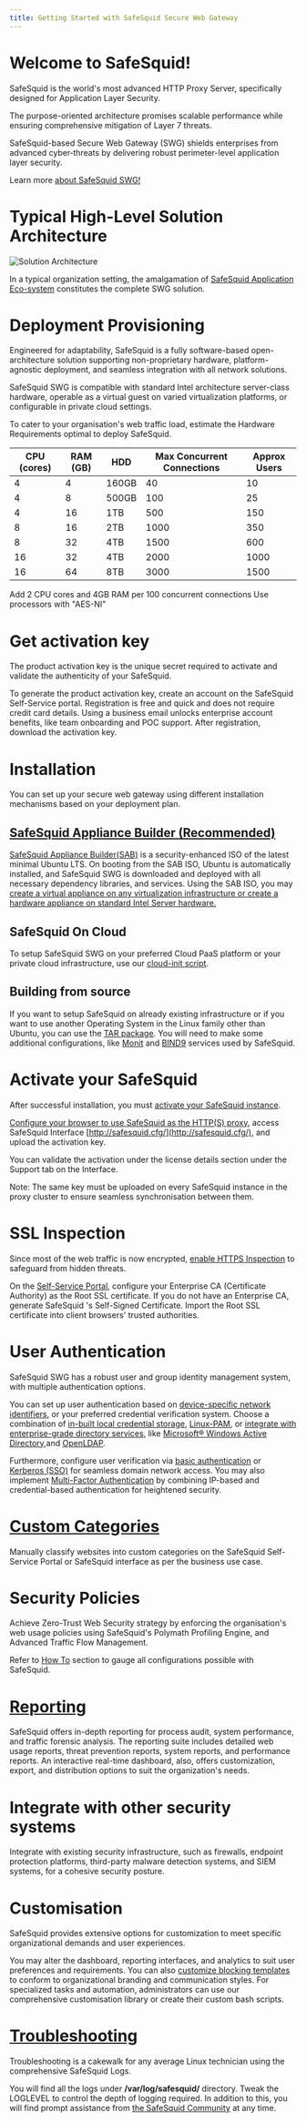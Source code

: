 ```yaml
---
title: Getting Started with SafeSquid Secure Web Gateway
---
```

# Welcome to SafeSquid!

SafeSquid is the world's most advanced HTTP Proxy Server, specifically designed for Application Layer Security.

The purpose-oriented architecture promises scalable performance while ensuring comprehensive mitigation of Layer 7 threats.

SafeSquid-based Secure Web Gateway (SWG) shields enterprises from advanced cyber‑threats by delivering robust perimeter-level application layer security.

Learn more [about SafeSquid SWG!](https://help.safesquid.com/portal/en/kb/articles/about-safesquid-secure-web-gateway)

# Typical High-Level Solution Architecture

![Solution Architecture](/img/Getting-Started/Getting_Started_with_SafeSquid_Secure_Web_Gateway/image1.webp)

In a typical organization setting, the amalgamation of [SafeSquid Application Eco-system](https://help.safesquid.com/portal/en/kb/articles/application-eco-system) constitutes the complete SWG solution.

# Deployment Provisioning

Engineered for adaptability, SafeSquid is a fully software-based open-architecture solution supporting non-proprietary hardware, platform-agnostic deployment, and seamless integration with all network solutions.

SafeSquid SWG is compatible with standard Intel architecture server-class hardware, operable as a virtual guest on varied
virtualization platforms, or configurable in private cloud settings.

To cater to your organisation's web traffic load, estimate the Hardware Requirements optimal to deploy SafeSquid.


| **CPU (cores)** | **RAM (GB)** | **HDD**  | **Max Concurrent Connections** | **Approx Users** |
|----------------|-------------|---------|------------------------------|-----------------|
| 4             | 4           | 160GB   | 40                           | 10              |
| 4             | 8           | 500GB   | 100                          | 25              |
| 4             | 16          | 1TB     | 500                          | 150             |
| 8             | 16          | 2TB     | 1000                         | 350             |
| 8             | 32          | 4TB     | 1500                         | 600             |
| 16            | 32          | 4TB     | 2000                         | 1000            |
| 16            | 64          | 8TB     | 3000                         | 1500            |

  Add 2 CPU cores and 4GB RAM per 100 concurrent connections
  Use processors with "AES-NI"

# Get activation key

The product activation key is the unique secret required to activate and validate the authenticity of your SafeSquid.

To generate the product activation key, create an account on the SafeSquid Self-Service portal. Registration is free and quick and does not require credit card details. Using a business email unlocks enterprise account benefits, like team onboarding and POC support. After registration, download the activation key.

# Installation

You can set up your secure web gateway using different installation mechanisms based on your deployment plan.

## [SafeSquid Appliance Builder (Recommended)](https://help.safesquid.com/portal/en/kb/articles/install-safesquid-secure-web-gateway-using-safesquid-appliance-builder)

[SafeSquid Appliance Builder(SAB)](https://downloads.safesquid.com/appliance/safesquid.iso) is a security-enhanced ISO of the latest minimal Ubuntu LTS. On booting from the SAB ISO, Ubuntu is automatically installed, and SafeSquid SWG is downloaded and deployed with all necessary dependency libraries, and services. Using the SAB ISO, you may [create a virtual appliance on any virtualization infrastructure or create a hardware appliance on standard Intel Server hardware.](https://help.safesquid.com/portal/en/kb/articles/install-safesquid-secure-web-gateway-using-safesquid-appliance-builder)

## SafeSquid On Cloud

To setup SafeSquid SWG on your preferred Cloud PaaS platform or your private cloud infrastructure, use our [cloud-init script](https://raw.githubusercontent.com/SafeSquid-Github/safesquid_cloud-init/main/safesquid_cloud-init.yaml).

## Building from source

If you want to setup SafeSquid on already existing infrastructure or if you want to use another Operating System in the Linux family other than Ubuntu, you can use the [TAR package](https://downloads.safesquid.com/appliance/binary/safesquid-2024.0715.1656.3-swg-concept.tar.gz). You will need to make some additional configurations, like [Monit](https://help.safesquid.com/portal/en/kb/articles/setup-monit-for-safesquid-monitoring) and [BIND9](https://help.safesquid.com/portal/en/kb/articles/bind-configuration-with-safesquid) services used by SafeSquid.

# Activate your SafeSquid

After successful installation, you must [activate your SafeSquid instance](https://help.safesquid.com/portal/en/kb/articles/activate-a-safesquid-instance).

[Configure your browser to use SafeSquid as the HTTP(S) proxy](https://help.safesquid.com/portal/en/kb/articles/how-to-configure-proxy-in-a-browser), access SafeSquid Interface [http://safesquid.cfg/](http://safesquid.cfg/), and upload the activation key.

You can validate the activation under the license details section under the Support tab on the Interface.

Note: The same key must be uploaded on every SafeSquid instance in the proxy cluster to ensure seamless synchronisation between them.

# SSL Inspection

Since most of the web traffic is now encrypted, [enable HTTPS Inspection](https://help.safesquid.com/portal/en/kb/articles/https-inspection) to safeguard from hidden threats.

On the [Self-Service Portal](https://help.safesquid.com/portal/en/kb/articles/access-the-self-service-portal), configure your Enterprise CA (Certificate Authority) as the Root SSL certificate. If you do not have an Enterprise CA, generate SafeSquid \'s Self-Signed Certificate. Import the Root SSL certificate into client browsers' trusted authorities.

# User Authentication

SafeSquid SWG has a robust user and group identity management system, with multiple authentication options.

You can set up user authentication based on [device-specific network identifiers](https://help.safesquid.com/portal/en/kb/articles/device-specific-network-identifiers), or your preferred credential verification system. Choose a combination of [in-built local credential storage](https://help.safesquid.com/portal/en/kb/articles/in-built-local-credential-storage),
[Linux-PAM](https://help.safesquid.com/portal/en/kb/articles/linux-pam), or [integrate with enterprise-grade directory services](https://help.safesquid.com/portal/en/kb/articles/integrate-with-enterprise-grade-directory-services),
like [Microsoft® Windows Active Directory](https://help.safesquid.com/portal/en/kb/articles/a-comprehensive-guide-on-how-to-integrate-windows-active-directory),and [OpenLDAP](https://help.safesquid.com/portal/en/kb/articles/integrate-openldap-with-safesquid).

Furthermore, configure user verification via [basic authentication](https://help.safesquid.com/portal/en/kb/articles/integrate-active-directory-for-simple-authentication) or [Kerberos (SSO)](https://help.safesquid.com/portal/en/kb/articles/kerberos-sso-authentication-setup) for seamless domain network access. You may also implement [Multi-Factor Authentication](https://help.safesquid.com/portal/en/kb/articles/multi-factor-authentication) by combining IP-based and credential-based authentication for heightened security.

# [Custom Categories](https://help.safesquid.com/portal/en/kb/articles/manage-custom-web-site-categorization)

Manually classify websites into custom categories on the SafeSquid Self-Service Portal or SafeSquid interface as per the business use case.

# Security Policies

Achieve Zero-Trust Web Security strategy by enforcing the organisation's web usage policies using SafeSquid's Polymath Profiling Engine, and Advanced Traffic Flow Management.

Refer to [How To](https://help.safesquid.com/portal/en/kb/how-to-s) section to gauge all configurations possible with SafeSquid.

# [Reporting](https://help.safesquid.com/portal/en/kb/articles/reporting-dashboard)

SafeSquid offers in-depth reporting for process audit, system performance, and traffic forensic analysis. The reporting suite includes detailed web usage reports, threat prevention reports, system reports, and performance reports. An interactive real-time dashboard, also, offers customization, export, and distribution options to suit the organization\'s needs.

# Integrate with other security systems

Integrate with existing security infrastructure, such as firewalls, endpoint protection platforms, third-party malware detection systems, and SIEM systems, for a cohesive security posture.

# Customisation

SafeSquid provides extensive options for customization to meet specific organizational demands and user experiences.
 
You may alter the dashboard, reporting interfaces, and analytics to suit user preferences and requirements. You can also [customize blocking templates](https://help.safesquid.com/portal/en/kb/articles/create-custom-templates) to conform to organizational branding and communication styles. For specialized tasks and automation, administrators can use our comprehensive customisation library or create their custom bash scripts.

# [Troubleshooting](https://help.safesquid.com/portal/en/kb/troubleshooting)

Troubleshooting is a cakewalk for any average Linux technician using the comprehensive SafeSquid Logs.

You will find all the logs under **/var/log/safesquid/** directory.
Tweak the LOGLEVEL to control the depth of logging required. In addition to this, you will find prompt assistance from [the SafeSquid Community](https://help.safesquid.com/portal/en/community) at any time.
